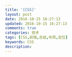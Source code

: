```yaml
---
title: '[CSS]'
layout: post
date: 2016-10-15 16:27:13
updated: 2016-10-15 16:27:13
comments: true
categories: 技术
tags: [CSS,前端,总结,布局,定位]
keywords: CSS
description: 
---
```

 